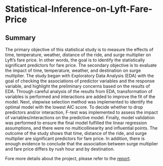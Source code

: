 # Statistical-Inference-on-Lyft-Fare-Price

## Summary
The primary objective of this statistical study is to measure the effects of time, temperature, weather,
distance of the ride, and surge multiplier on Lyft’s fare price. In other words, the goal is to identify the
statistically significant predictors for fare price. The secondary objective is to evaluate the impact of time,
temperature, weather, and destination on surge multiplier. The study began with Exploratory Data Analysis
(EDA) with the goal of checking the associations of predictor variables and the response variable, and
highlight the preliminary concerns based on the results of EDA. Through careful analysis of the results from
EDA, transformation of variables is performed and interactions are added to improve the fit of the model.
Next, stepwise selection method was implemented to identify the optimal model with the lowest AIC score.
To decide whether to drop predictors and/or interaction, F-test was implemented to assess the impact of
variables/interactions on the predictive model. Finally, model validation was performed to ensure the final
model fulfilled the linear regression assumptions, and there were no multicollinearity and influential points.
The outcome of the study shows that time, distance of the ride, and surge multiplier are significant predictors
for fare price. In addition, there is enough evidence to conclude that the association between surge multiplier
and fare price differs by rush hour and by destination.

Fore more details about the project, please refer to the [report](https://github.com/DeanHuang-Git/Statistical-Inference-on-Lyft-Fare-Price/blob/main/Reports/Final-Project.pdf).
